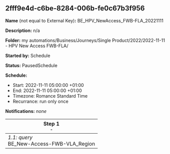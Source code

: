 ## 2fff9e4d-c6be-8284-006b-fe0c67b3f956

**Name** (not equal to External Key)**:** BE_HPV_NewAccess_FWB-FLA_20221111

**Description:** n/a

**Folder:** my automations/Business/Journeys/Single Product/2022/2022-11-11 - HPV New Access FWB-FLA/

**Started by:** Schedule

**Status:** PausedSchedule

**Schedule:**

* Start: 2022-11-11 05:00:00 +01:00
* End: 2022-11-11 05:00:00 +01:00
* Timezone: Romance Standard Time
* Recurrance: run only once

**Notifications:** _none_


| Step 1<br>_<small>-</small>_ |
| --- |
| _1.1: query_<br>BE_New-Access-FWB-VLA_Region |
